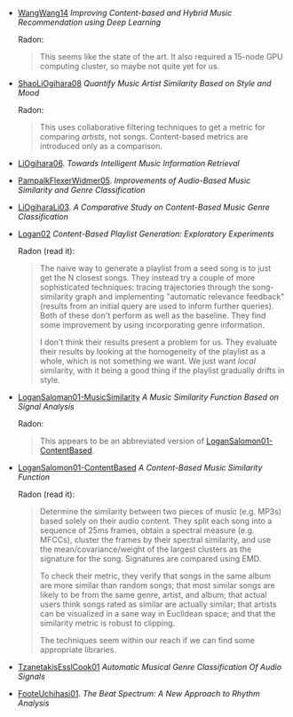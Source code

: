 * [WangWang14] *Improving Content-based and Hybrid Music
  Recommendation using Deep Learning*

  Radon:

  > This seems like the state of the art. It also required a 15-node
  > GPU computing cluster, so maybe not quite yet for us.

* [ShaoLiOgihara08] *Quantify Music Artist Similarity Based on Style
  and Mood*

  Radon:

  > This uses collaborative filtering techniques to get a metric for
  > comparing *artists*, not songs. Content-based metrics are
  > introduced only as a comparison.

* [LiOgihara06]. *Towards Intelligent Music Information Retrieval*



* [PampalkFlexerWidmer05]. *Improvements of Audio-Based Music
  Similarity and Genre Classification*



* [LiOgiharaLi03]. *A Comparative Study on Content-Based Music Genre
  Classification*



* [Logan02] *Content-Based Playlist Generation: Exploratory
  Experiments*

  Radon (read it):

  > The naive way to generate a playlist from a seed song is to just
  > get the N closest songs. They instead try a couple of more
  > sophisticated techniques: tracing trajectories through the
  > song-similarity graph and implementing "automatic relevance
  > feedback" (results from an initial query are used to inform
  > further queries). Both of these don't perform as well as the
  > baseline. They find some improvement by using incorporating genre
  > information.
  >
  > I don't think their results present a problem for us. They
  > evaluate their results by looking at the homogeneity of the
  > playlist as a whole, which is not something we want. We just want
  > *local* similarity, with it being a good thing if the playlist
  > gradually drifts in style.

* [LoganSaloman01-MusicSimilarity] *A Music Similarity Function Based
  on Signal Analysis*

  Radon:

  > This appears to be an abbreviated version of
  > [LoganSalomon01-ContentBased].

* [LoganSalomon01-ContentBased] *A Content-Based Music Similarity
  Function*

  Radon (read it):

  > Determine the similarity between two pieces of music (e.g. MP3s)
  > based solely on their audio content. They split each song into a
  > sequence of 25ms frames, obtain a spectral measure (e.g. MFCCs),
  > cluster the frames by their spectral similarity, and use the
  > mean/covariance/weight of the largest clusters as the signature
  > for the song. Signatures are compared using EMD.
  >
  > To check their metric, they verify that songs in the same album
  > are more similar than random songs; that most similar songs are
  > likely to be from the same genre, artist, and album; that actual
  > users think songs rated as similar are actually similar; that
  > artists can be visualized in a sane way in Euclidean space; and
  > that the similarity metric is robust to clipping.
  >
  > The techniques seem within our reach if we can find some
  > appropriate libraries.

* [TzanetakisEsslCook01] *Automatic Musical Genre Classification Of
  Audio Signals*



* [FooteUchihasi01]. *The Beat Spectrum: A New Approach to Rhythm
  Analysis*



[FooteUchihasi01]: FooteUchihasi01.pdf
[LiOgihara06]: LiOgihara06.pdf
[LiOgiharaLi03]: LiOgiharaLi03.pdf
[Logan02]: Logan02.pdf
[LoganSaloman01-MusicSimilarity]: LoganSaloman01-MusicSimilarity.pdf
[LoganSalomon01-ContentBased]: LoganSalomon01-ContentBased.pdf
[PampalkFlexerWidmer05]: PampalkFlexerWidmer05.pdf
[ShaoLiOgihara08]: ShaoLiOgihara08.pdf
[TzanetakisEsslCook01]: TzanetakisEsslCook01.pdf
[WangWang14]: WangWang14.pdf
